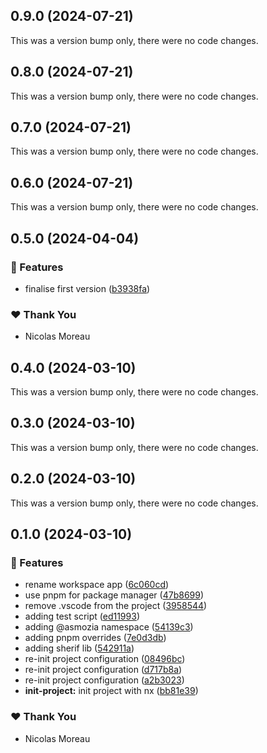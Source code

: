 ## 0.9.0 (2024-07-21)

This was a version bump only, there were no code changes.

## 0.8.0 (2024-07-21)

This was a version bump only, there were no code changes.

## 0.7.0 (2024-07-21)

This was a version bump only, there were no code changes.

## 0.6.0 (2024-07-21)

This was a version bump only, there were no code changes.

## 0.5.0 (2024-04-04)


### 🚀 Features

- finalise first version ([b3938fa](https://github.com/Asmozia/odoo/commit/b3938fa))

### ❤️  Thank You

- Nicolas Moreau

## 0.4.0 (2024-03-10)

This was a version bump only, there were no code changes.

## 0.3.0 (2024-03-10)

This was a version bump only, there were no code changes.

## 0.2.0 (2024-03-10)

This was a version bump only, there were no code changes.

## 0.1.0 (2024-03-10)


### 🚀 Features

- rename workspace app ([6c060cd](https://github.com/Asmozia/odoo/commit/6c060cd))
- use pnpm for package manager ([47b8699](https://github.com/Asmozia/odoo/commit/47b8699))
- remove .vscode from the project ([3958544](https://github.com/Asmozia/odoo/commit/3958544))
- adding test script ([ed11993](https://github.com/Asmozia/odoo/commit/ed11993))
- adding @asmozia namespace ([54139c3](https://github.com/Asmozia/odoo/commit/54139c3))
- adding pnpm overrides ([7e0d3db](https://github.com/Asmozia/odoo/commit/7e0d3db))
- adding sherif lib ([542911a](https://github.com/Asmozia/odoo/commit/542911a))
- re-init project configuration ([08496bc](https://github.com/Asmozia/odoo/commit/08496bc))
- re-init project configuration ([d717b8a](https://github.com/Asmozia/odoo/commit/d717b8a))
- re-init project configuration ([a2b3023](https://github.com/Asmozia/odoo/commit/a2b3023))
- **init-project:** init project with nx ([bb81e39](https://github.com/Asmozia/odoo/commit/bb81e39))

### ❤️  Thank You

- Nicolas Moreau
